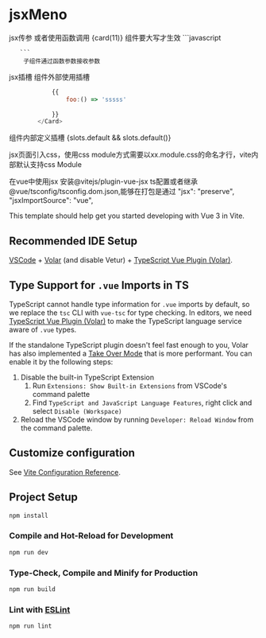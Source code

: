 # jsxMeno 

jsx传参
         或者使用函数调用 
        {card(11)} 
         组件要大写才生效 
       ```javascript 
       <Card age={11} name="susu"></Card> 
       
       ```
        子组件通过函数参数接收参数
jsx插槽
组件外部使用插槽
``` javascript <Card age={11} name="susu" >
            {{
                foo:() => 'sssss'
                
            }}
        </Card>
 ```
组件内部定义插槽
 {slots.default && slots.default()}

jsx页面引入css，使用css module方式需要以xx.module.css的命名才行，vite内部默认支持css Module

在vue中使用jsx 安装@vitejs/plugin-vue-jsx
ts配置或者继承@vue/tsconfig/tsconfig.dom.json,能够在打包是通过
 "jsx": "preserve",
    "jsxImportSource": "vue",

This template should help get you started developing with Vue 3 in Vite.

## Recommended IDE Setup

[VSCode](https://code.visualstudio.com/) + [Volar](https://marketplace.visualstudio.com/items?itemName=Vue.volar) (and disable Vetur) + [TypeScript Vue Plugin (Volar)](https://marketplace.visualstudio.com/items?itemName=Vue.vscode-typescript-vue-plugin).

## Type Support for `.vue` Imports in TS

TypeScript cannot handle type information for `.vue` imports by default, so we replace the `tsc` CLI with `vue-tsc` for type checking. In editors, we need [TypeScript Vue Plugin (Volar)](https://marketplace.visualstudio.com/items?itemName=Vue.vscode-typescript-vue-plugin) to make the TypeScript language service aware of `.vue` types.

If the standalone TypeScript plugin doesn't feel fast enough to you, Volar has also implemented a [Take Over Mode](https://github.com/johnsoncodehk/volar/discussions/471#discussioncomment-1361669) that is more performant. You can enable it by the following steps:

1. Disable the built-in TypeScript Extension
    1) Run `Extensions: Show Built-in Extensions` from VSCode's command palette
    2) Find `TypeScript and JavaScript Language Features`, right click and select `Disable (Workspace)`
2. Reload the VSCode window by running `Developer: Reload Window` from the command palette.

## Customize configuration

See [Vite Configuration Reference](https://vitejs.dev/config/).

## Project Setup

```sh
npm install
```

### Compile and Hot-Reload for Development

```sh
npm run dev
```

### Type-Check, Compile and Minify for Production

```sh
npm run build
```

### Lint with [ESLint](https://eslint.org/)

```sh
npm run lint
```

